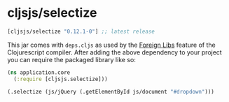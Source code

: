 # cljsjs/selectize

[](dependency)
```clojure
[cljsjs/selectize "0.12.1-0"] ;; latest release
```
[](/dependency)

This jar comes with `deps.cljs` as used by the [Foreign Libs][flibs] feature
of the Clojurescript compiler. After adding the above dependency to your project
you can require the packaged library like so:

```clojure
(ns application.core
  (:require [cljsjs.selectize]))

(.selectize (js/jQuery (.getElementById js/document "#dropdown")))
```

[flibs]: https://github.com/clojure/clojurescript/wiki/Packaging-Foreign-Dependencies
